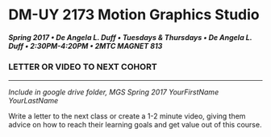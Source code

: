 # DM-UY 2173 Motion Graphics Studio

##### Spring 2017 • De Angela L. Duff • Tuesdays &amp; Thursdays • De Angela L. Duff • 2:30PM-4:20PM • 2MTC MAGNET 813

### LETTER OR VIDEO TO NEXT COHORT

---

*Include in google drive folder, MGS Spring 2017 YourFirstName YourLastName*

Write a letter to the next class or create a 1-2 minute video, giving them advice on how to reach their learning goals and get value out of this course.